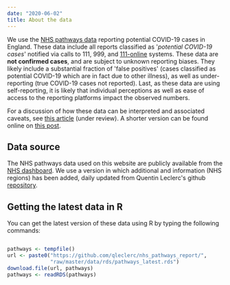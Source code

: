 ```yaml
---
date: "2020-06-02"
title: About the data
---
```


We use the [NHS pathways data](https://digital.nhs.uk/dashboards/nhs-pathways)
reporting potential COVID-19 cases in England. These data include all reports
classified as '*potential COVID-19 cases*' notified via calls to 111, 999, and
[111-online](https://111.nhs.uk/) systems. These data are **not confirmed
cases**, and are subject to unknown reporting biases. They likely include a
substantial fraction of 'false positives' (cases classified as potential
COVID-19 which are in fact due to other illness), as well as under-reporting
(true COVID-19 cases not reported). Last, as these data are using
self-reporting, it is likely that individual perceptions as well as ease of
access to the reporting platforms impact the observed numbers. 


For a discussion of how these data can be interpreted and associated caveats,
see [this
article](https://www.medrxiv.org/content/10.1101/2020.05.16.20103820v1) (under
review). A shorter version can be found online on [this
post](https://cmmid.github.io/topics/covid19/nhs-pathways.html).


## Data source

The NHS pathways data used on this website are publicly available from the [NHS
dashboard]( https://digital.nhs.uk/dashboards/nhs-pathways).  We use a version
in which additional and information (NHS regions) has been added, daily updated
from Quentin Leclerc's github
[repository](https://github.com/qleclerc/nhs_pathways_report).


## Getting the latest data in R

You can get the latest version of these data using R by typing the following
commands:

```r

pathways <- tempfile()
url <- paste0("https://github.com/qleclerc/nhs_pathways_report/",
              "raw/master/data/rds/pathways_latest.rds")
download.file(url, pathways)
pathways <- readRDS(pathways)
              
```
